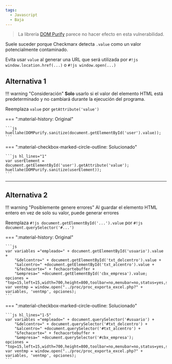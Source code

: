 ```yaml
---
tags:
  - Javascript
  - Baja
---
```


> La librería [DOM Purify](https://github.com/cure53/DOMPurify) parece no hacer efecto en esta vulnerabilidad.

Suele suceder porque Checkmarx detecta `.value` como un valor potencialmente contaminado.

Evita usar `value` al generar una URL que será utilizada por `#!js window.location.href(...)` o `#!js window.open(...)`

## Alternativa 1

!!! warning "Consideración"
    **Solo** usarlo si el valor del elemento HTML está predeterminado y no cambiará durante la ejecución del programa.

Reemplaza `value` por `getAttribute('value')`

=== ":material-history: Original"

    ```js
    huellahe(DOMPurify.sanitize(document.getElementById('user').value));
    ```

=== ":material-checkbox-marked-circle-outline: Solucionado"

    ```js hl_lines="1"
    var userElement = document.getElementById('user').getAttribute('value');
    huellahe(DOMPurify.sanitize(userElement));
    ```

---

## Alternativa 2

!!! warning "Posiblemente genere errores"
    Al guardar el elemento HTML entero en vez de solo su valor, puede generar errores

Reemplaza `#!js document.getElementById('...').value` por `#!js document.querySelector('#...')`

=== ":material-history: Original"

    ```js
    var variables ="empleado=" + document.getElementById('usuario').value +
        "&delcentro=" + document.getElementById('txt_delcentro').value +
        "&alcentro=" +document.getElementById('txt_alcentro').value +
        "&fechacorte=" + fechacortebuffer +
        "&empresa=" +document.getElementById('cbx_empresa').value;
    opciones = "top=15,left=15,width=700,height=800,toolbar=no,menubar=no,status=yes,scrollbars=yes,resizable=no;"
    var ventmp = window.open("../proc/proc_exporta_excel.php?" + variables, 'ventmp', opciones);
    ```

=== ":material-checkbox-marked-circle-outline: Solucionado"

    ```js hl_lines="1-5"
    var variables ="empleado=" + document.querySelector('#usuario') +
        "&delcentro=" + document.querySelector('#txt_delcentro') +
        "&alcentro=" +document.querySelector('#txt_alcentro') +
        "&fechacorte=" + fechacortebuffer +
        "&empresa=" +document.querySelector('#cbx_empresa');
    opciones = "top=15,left=15,width=700,height=800,toolbar=no,menubar=no,status=yes,scrollbars=yes,resizable=no;"
    var ventmp = window.open("../proc/proc_exporta_excel.php?" + variables, 'ventmp', opciones);
    ```
